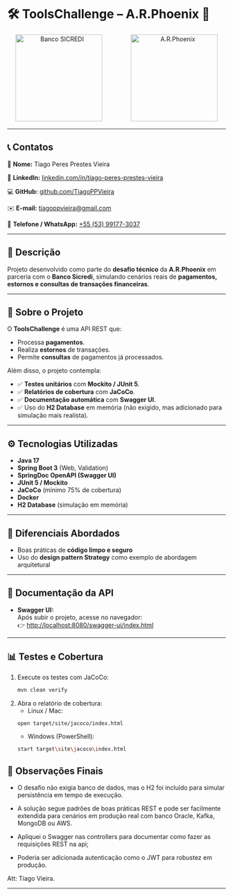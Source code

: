 # 🛠️ ToolsChallenge – A.R.Phoenix 🚀

<p align="center">
  <img src="https://logospng.org/download/sicredi/logo-sicredi-256.png" alt="Banco SICREDI" width="200"/>
  &nbsp;&nbsp;&nbsp;&nbsp;&nbsp;&nbsp;&nbsp;&nbsp;&nbsp;&nbsp;&nbsp;&nbsp;&nbsp;&nbsp;&nbsp;
  <img src="https://arphoenix.com.br/wp-content/uploads/2022/07/LOGO-CENTRAL-BLACK-RED.png" alt="A.R.Phoenix" width="200"/> 
</p>

---

## 📞 Contatos

👤 **Nome:** Tiago Peres Prestes Vieira

🔗 **LinkedIn:** [linkedin.com/in/tiago-peres-prestes-vieira](https://www.linkedin.com/in/tiago-peres-prestes-vieira/)

💻 **GitHub:** [github.com/TiagoPPVieira](https://github.com/TiagoPPVieira)

✉️ **E-mail:** [tiagoppvieira@gmail.com](mailto:tiagoppvieira@gmail.com)

📱 **Telefone / WhatsApp:** [+55 (53) 99177-3037](https://wa.me/5553991773037)

---

## 📝 Descrição

Projeto desenvolvido como parte do **desafio técnico** da **A.R.Phoenix** em parceria com o **Banco Sicredi**, simulando cenários reais de **pagamentos, estornos e consultas de transações financeiras**.

---

## 📌 Sobre o Projeto

O **ToolsChallenge** é uma API REST que:
- Processa **pagamentos**.
- Realiza **estornos** de transações.
- Permite **consultas** de pagamentos já processados.

Além disso, o projeto contempla:
- ✅ **Testes unitários** com **Mockito / JUnit 5**.
- ✅ **Relatórios de cobertura** com **JaCoCo**.
- ✅ **Documentação automática** com **Swagger UI**.
- ✅ Uso do **H2 Database** em memória (não exigido, mas adicionado para simulação mais realista).

---

## ⚙️ Tecnologias Utilizadas

- **Java 17**
- **Spring Boot 3** (Web, Validation)
- **SpringDoc OpenAPI (Swagger UI)**
- **JUnit 5 / Mockito**
- **JaCoCo** (mínimo 75% de cobertura)
- **Docker**
- **H2 Database** (simulação em memória)

---

## 🌟 Diferenciais Abordados

- Boas práticas de **código limpo e seguro**
- Uso do **design pattern Strategy** como exemplo de abordagem arquitetural

---

## 📖 Documentação da API

- **Swagger UI:**  
  Após subir o projeto, acesse no navegador:  
  👉 [http://localhost:8080/swagger-ui/index.html](http://localhost:8080/swagger-ui/index.html)

---

## 📊 Testes e Cobertura

1. Execute os testes com JaCoCo:
   ```bash
   mvn clean verify
2. Abra o relatório de cobertura:
    - Linux / Mac:
    ```bash
    open target/site/jacoco/index.html
    ```  
    - Windows (PowerShell):
    ```bash
    start target\site\jacoco\index.html

## 🔐 Observações Finais

* O desafio não exigia banco de dados, mas o H2 foi incluído para simular persistência em tempo de execução.

* A solução segue padrões de boas práticas REST e pode ser facilmente extendida para cenários em produção real com banco Oracle, Kafka, MongoDB ou AWS.

* Apliquei o Swagger nas controllers para documentar como fazer as requisições REST na api;

* Poderia ser adicionada autenticação como o JWT para robustez em produção.

Att: Tiago Vieira.

---